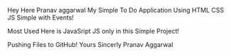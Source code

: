 Hey Here Pranav aggarwal My Simple To Do Application Using HTML CSS JS Simple with Events!

Most Used Here is JavaSript JS only in this Simple Project!

Pushing Files to GitHub!
Yours Sincerly 
Pranav Aggarwal
